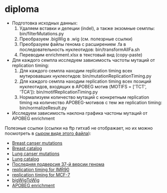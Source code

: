 # diploma

* Подготовка исходных данных:
  1. Удаляем вставки и делеции (indel), а также экзомные семплы:
  bin/filterMutations.py
  2. Преобразуем .bigWig в .wig (см. полезрные ссылки)
  3. Преобразуем файлы генома с расширением .fa в последовательность
  нуклеотидов: bin/transformAllFa.sh
  4. Переводим enrichment.xlsx в текстовый вид (copy-paste)
* Для каждого семпла исследуем зависимость частоты мутаций от replication timing:
  1. Для каждого семпла находим replication timing всех мутировавших
  нуклеотидов: bin/mutationReplicationTiming.py
  2. Для каждого семпла находим replication timing всех позиций
  нуклеотидов, входящих в APOBEG мотив (MOTIFS = ['TCT', 'TCA']):
  bin/motifReplicationTiming.py
  3. Нормализуем количество мутаций с конкретным replication timing
  на количество APOBEG-мотивов с тем же replication timing:
  bin/normalizeResult.py
* Исследуем зависимость наклона графика частоны мутаций от APOBEG enrichment

Полезные ссылки (ссылки на ftp гитхаб не отображает, но их можно посмотреть в [сыром виде этого файла](https://raw.githubusercontent.com/Fa-bula/diploma/master/README.md?token=AJHajQHKS2BXy2uASf3yPNw8L5Hnk6dVks5XaFz1wA%3D%3D)):
* [Breast canser mutations](ftp://ftp.sanger.ac.uk/pub/cancer/AlexandrovEtAl/somatic_mutation_data/Breast/Breast_clean_somatic_mutations_for_signature_analysis_apr15.txt)
* [Breast catalog](ftp://ftp.sanger.ac.uk/pub/cancer/AlexandrovEtAl/mutational_catalogs/genomes/Breast/Breast_genomes_mutational_catalog_192_subs_with_strand_bias.txt "Список геномных семплов")
* [Lung canser mutations](ftp://ftp.sanger.ac.uk/pub/cancer/AlexandrovEtAl/somatic_mutation_data/Lung%20Adeno/Lung%20Adeno_clean_somatic_mutations_for_signature_analysis.txt)
* [Lung catalog](ftp://ftp.sanger.ac.uk/pub/cancer/AlexandrovEtAl/mutational_catalogs/genomes/Lung%20Adeno/Lung%20Adeno_genomes_mutational_catalog_192_subs_with_strand_bias.txt "Список геномных семплов")
* [Последняя подверсия 37-й версии генома](ftp://ftp.ncbi.nlm.nih.gov/genomes/Homo_sapiens/ARCHIVE/BUILD.37.3/Assembled_chromosomes/seq/ "Берем файлы вида hs_ref_GRCh37.p5_chr*.fa.gz")
* [replication timing for IMR90](http://hgdownload.cse.ucsc.edu/goldenPath/hg19/encodeDCC/wgEncodeUwRepliSeq/wgEncodeUwRepliSeqImr90WaveSignalRep1.bigWig "lung replication timing")
* [replication timing for MCF-7](http://hgdownload.cse.ucsc.edu/goldenPath/hg19/encodeDCC/wgEncodeUwRepliSeq/wgEncodeUwRepliSeqMcf7WaveSignalRep1.bigWig "breast replication timing")
* [bigWigToWig](ftp://hgdownload.cse.ucsc.edu/admin/exe/linux.x86_64/ "Преобразование .bigWig -> .wig")
* [APOBEG enrichment](www.cell.com/cms/attachment/2040452923/2053963817/mmc2.xlsx "Степень влияния APOBEG на каждый из семплов")
